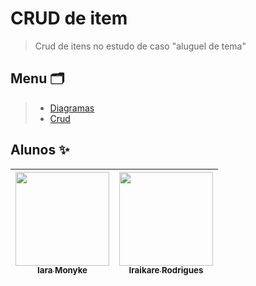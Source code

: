 # CRUD de item

> Crud de itens no estudo de caso "aluguel de tema"

## Menu 🗂

> - [Diagramas]([https://github.com/iaramonyke/Projeto-Sites-Linux-ICS/tree/main/confs-apache2](https://github.com/iraikare/Apoo-CRUD-itens/tree/master/Diagramas))
> - [Crud]([https://github.com/iaramonyke/Projeto-Sites-Linux-ICS/tree/main/confs-mysql](https://github.com/iraikare/Apoo-CRUD-itens/tree/master/Apoo))

## Alunos ✨
| [<img align="center" src="https://avatars.githubusercontent.com/u/99852137?v=4" width=150><br><sub>Iara Monyke</sub>](https://github.com/iaramonyke) |  [<img src="https://avatars.githubusercontent.com/u/101957823?v=4" width=150><br><sub>Iraikare Rodrigues</sub>](https://github.com/iraikare) </div>|
| :---: | :---: | 
